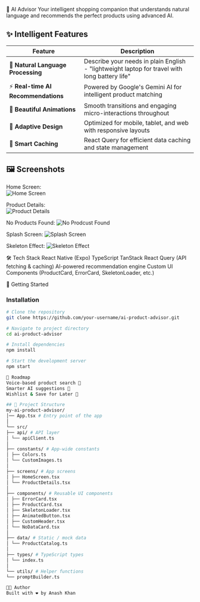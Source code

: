 🚀 AI Advisor
Your intelligent shopping companion that understands natural language and recommends the perfect products using advanced AI.


## ✨ Intelligent Features
| Feature | Description |
|---------|-------------|
| 🎯 **Natural Language Processing** | Describe your needs in plain English - "lightweight laptop for travel with long battery life" |
| ⚡ **Real-time AI Recommendations** | Powered by Google's Gemini AI for intelligent product matching |
| 🎨 **Beautiful Animations** | Smooth transitions and engaging micro-interactions throughout |
| 📱 **Adaptive Design** | Optimized for mobile, tablet, and web with responsive layouts |
| 💾 **Smart Caching** | React Query for efficient data caching and state management |

## 🖼 Screenshots

Home Screen:  
![Home Screen](./src/assets/HomeScreen.jpeg)

Product Details:  
![Product Details](./src/assets/DetailsScreen.jpeg)

No Products Found:
![No Prodcust Found](./src/assets/NoData.jpeg)

Splash Screen:
![Splash Screen](./src/assets/SplashScreen.jpeg)

Skeleton Effect:
![Skeleton Effect](./src/assets/SkeletonEffect.jpeg)



🛠️ Tech Stack
React Native (Expo)
TypeScript
TanStack React Query (API fetching & caching)
AI-powered recommendation engine
Custom UI Components (ProductCard, ErrorCard, SkeletonLoader, etc.)

🚀 Getting Started


### Installation

```bash
# Clone the repository
git clone https://github.com/your-username/ai-product-advisor.git

# Navigate to project directory
cd ai-product-advisor

# Install dependencies
npm install

# Start the development server
npm start

🔮 Roadmap
Voice-based product search 🎤
Smarter AI suggestions 🤖
Wishlist & Save for Later 💾

## 📂 Project Structure
my-ai-product-advisor/
│── App.tsx # Entry point of the app
│
└── src/
├── api/ # API layer
│ └── apiClient.ts
│
├── constants/ # App-wide constants
│ ├── Colors.ts
│ └── CustomImages.ts
│
├── screens/ # App screens
│ ├── HomeScreen.tsx
│ └── ProductDetails.tsx
│
├── components/ # Reusable UI components
│ ├── ErrorCard.tsx
│ ├── ProductCard.tsx
│ ├── SkeletonLoader.tsx
│ ├── AnimatedButton.tsx
│ ├── CustomHeader.tsx
│ └── NoDataCard.tsx
│
├── data/ # Static / mock data
│ └── ProductCatalog.ts
│
├── types/ # TypeScript types
│ └── index.ts
│
└── utils/ # Helper functions
└── promptBuilder.ts

👨‍💻 Author
Built with ❤️ by Anash Khan